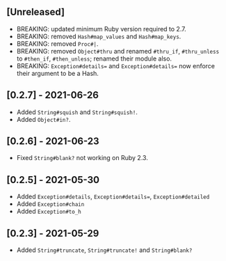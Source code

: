 ## [Unreleased]

- BREAKING: updated minimum Ruby version required to 2.7.
- BREAKING: removed `Hash#map_values` and `Hash#map_keys`.
- BREAKING: removed `Proc#|`.
- BREAKING: removed `Object#thru` and renamed `#thru_if`, `#thru_unless` to `#then_if`, `#then_unless`; renamed their module also.
- BREAKING: `Exception#details=` and `Exception#details=` now enforce their argument to be a Hash.

## [0.2.7] - 2021-06-26

- Added `String#squish` and `String#squish!`.
- Added `Object#in?`.

## [0.2.6] - 2021-06-23

- Fixed `String#blank?` not working on Ruby 2.3.

## [0.2.5] - 2021-05-30

- Added `Exception#details`, `Exception#details=`, `Exception#detailed`
- Added `Exception#chain`
- Added `Exception#to_h`

## [0.2.3] - 2021-05-29

- Added `String#truncate`, `String#truncate!` and `String#blank?`
